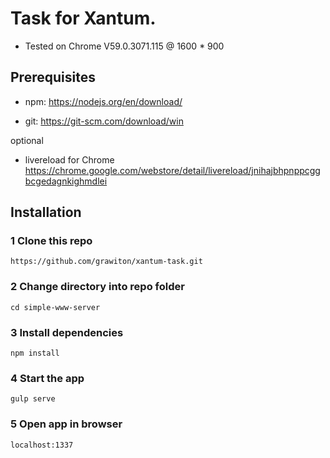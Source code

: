 # Task for Xantum.

- Tested on Chrome V59.0.3071.115 @ 1600 * 900

## Prerequisites

- npm: https://nodejs.org/en/download/

- git: https://git-scm.com/download/win

optional
- livereload for Chrome https://chrome.google.com/webstore/detail/livereload/jnihajbhpnppcggbcgedagnkighmdlei

## Installation

### 1 Clone this repo

`https://github.com/grawiton/xantum-task.git`

### 2 Change directory into repo folder 

`cd simple-www-server`

### 3 Install dependencies 

`npm install`

### 4 Start the app

`gulp serve`

### 5 Open app in browser

`localhost:1337`
